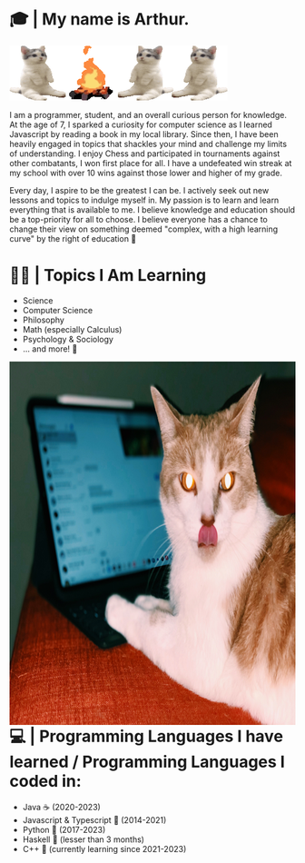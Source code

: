 # 🎓 | My name is Arthur.

<img src="https://raw.githubusercontent.com/Snuwy/snuwy/main/cats.gif" alt="Cats huddled around a campfire">
<p>I am a programmer, student, and an overall curious person for knowledge. At the age of 7, I sparked a curiosity for computer science as I learned Javascript by reading a book in my local library. Since then, I have been heavily engaged in topics that shackles your mind and challenge my limits of understanding. I enjoy Chess and participated in tournaments against other combatants, I won first place for all. I have a undefeated win streak at my school with over 10 wins against those lower and higher of my grade.</p>

<p>Every day, I aspire to be the greatest I can be. I actively seek out new lessons and topics to indulge myself in. My passion is to learn and learn everything that is available to me. I believe knowledge and education should be a top-priority for all to choose. I believe everyone has a chance to change their view on something deemed "complex, with a high learning curve" by the right of education 🏫 </p>

# 🕵️‍♂️ | Topics I Am Learning
  - Science
  - Computer Science
  - Philosophy
  - Math (especially Calculus)
  - Psychology & Sociology
  - ... and more! 🌟

<img align="left" width="640" height="640" src="https://raw.githubusercontent.com/Snuwy/snuwy/main/cat1.jpg">

# 💻 | Programming Languages I have learned / Programming Languages I coded in: 
   - Java ☕ (2020-2023)
   - Javascript & Typescript 🌹 (2014-2021)
   - Python 🐍 (2017-2023)
   - Haskell 💝 (lesser than 3 months)
   - C++ 💨 (currently learning since 2021-2023)
